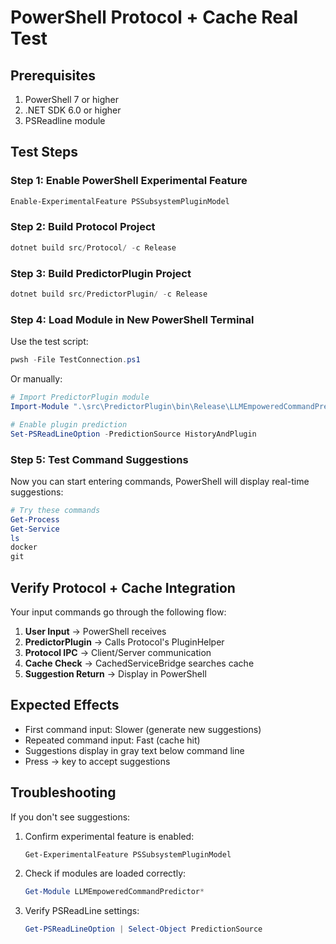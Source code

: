 # PowerShell Protocol + Cache Real Test

## Prerequisites

1. PowerShell 7 or higher
2. .NET SDK 6.0 or higher
3. PSReadline module

## Test Steps

### Step 1: Enable PowerShell Experimental Feature

```powershell
Enable-ExperimentalFeature PSSubsystemPluginModel
```

### Step 2: Build Protocol Project

```powershell
dotnet build src/Protocol/ -c Release
```

### Step 3: Build PredictorPlugin Project

```powershell
dotnet build src/PredictorPlugin/ -c Release
```

### Step 4: Load Module in New PowerShell Terminal

Use the test script:
```powershell
pwsh -File TestConnection.ps1
```

Or manually:
```powershell
# Import PredictorPlugin module
Import-Module ".\src\PredictorPlugin\bin\Release\LLMEmpoweredCommandPredictor\net6.0\LLMEmpoweredCommandPredictor.psd1" -Force

# Enable plugin prediction
Set-PSReadLineOption -PredictionSource HistoryAndPlugin
```

### Step 5: Test Command Suggestions

Now you can start entering commands, PowerShell will display real-time suggestions:

```powershell
# Try these commands
Get-Process
Get-Service
ls
docker
git
```

## Verify Protocol + Cache Integration

Your input commands go through the following flow:

1. **User Input** → PowerShell receives
2. **PredictorPlugin** → Calls Protocol's PluginHelper
3. **Protocol IPC** → Client/Server communication
4. **Cache Check** → CachedServiceBridge searches cache
5. **Suggestion Return** → Display in PowerShell

## Expected Effects

- First command input: Slower (generate new suggestions)
- Repeated command input: Fast (cache hit)
- Suggestions display in gray text below command line
- Press → key to accept suggestions

## Troubleshooting

If you don't see suggestions:

1. Confirm experimental feature is enabled:
   ```powershell
   Get-ExperimentalFeature PSSubsystemPluginModel
   ```

2. Check if modules are loaded correctly:
   ```powershell
   Get-Module LLMEmpoweredCommandPredictor*
   ```

3. Verify PSReadLine settings:
   ```powershell
   Get-PSReadLineOption | Select-Object PredictionSource
   ```